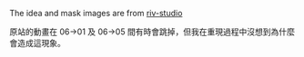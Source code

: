 The idea and mask images are from [riv-studio](https://www.riv-studio.com/projects)

原站的動畫在 06->01 及 06->05 間有時會跳掉，但我在重現過程中沒想到為什麼會造成這現象。
